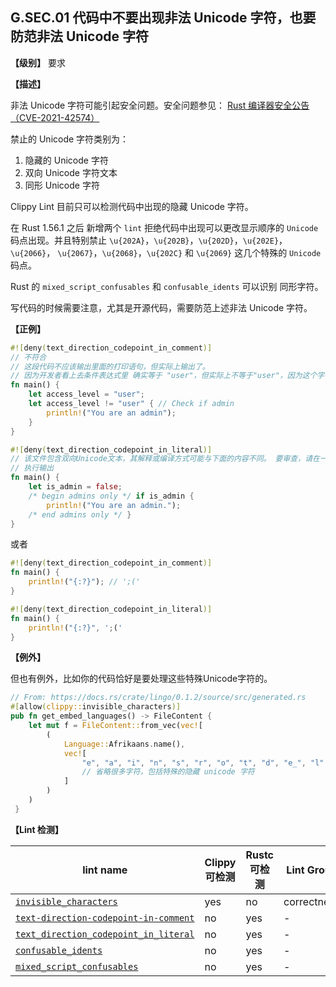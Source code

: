 ## G.SEC.01  代码中不要出现非法 Unicode 字符，也要防范非法 Unicode 字符

**【级别】** 要求

**【描述】**

非法 Unicode 字符可能引起安全问题。安全问题参见： [Rust 编译器安全公告（CVE-2021-42574）](https://blog.rust-lang.org/2021/11/01/cve-2021-42574.html) 

禁止的 Unicode 字符类别为：

1. 隐藏的 Unicode 字符
2. 双向 Unicode 字符文本
3. 同形 Unicode 字符

Clippy Lint 目前只可以检测代码中出现的隐藏 Unicode 字符。

在 Rust 1.56.1 之后 新增两个 `lint` 拒绝代码中出现可以更改显示顺序的 `Unicode` 码点出现。并且特别禁止 `\u{202A}`，`\u{202B}`，`\u{202D}`，`\u{202E}`，`\u{2066}`， `\u{2067}`，`\u{2068}`，`\u{202C}` 和 `\u{2069}` 这几个特殊的 `Unicode` 码点。

Rust 的 `mixed_script_confusables` 和 `confusable_idents` 可以识别 同形字符。 

写代码的时候需要注意，尤其是开源代码，需要防范上述非法 Unicode 字符。

**【正例】**

```rust
#![deny(text_direction_codepoint_in_comment)]
// 不符合
// 这段代码不应该输出里面的打印语句，但实际上输出了。
// 因为开发者看上去条件表达式里 确实等于 "user"，但实际上不等于"user"，因为这个字符串里被加了隐藏字符。
fn main() {
    let access_level = "user";
    let access_level != "user" { // Check if admin
        println!("You are an admin");
    }
}

#![deny(text_direction_codepoint_in_literal)]
// 该文件包含双向Unicode文本，其解释或编译方式可能与下面的内容不同。 要审查，请在一个能显示隐藏的Unicode字符的编辑器中打开该文件。
// 执行输出
fn main() {
    let is_admin = false;
    /* begin admins only */ if is_admin {
        println!("You are an admin.");
    /* end admins only */ }
}
```

或者

```rust
#![deny(text_direction_codepoint_in_comment)]
fn main() {
    println!("{:?}"); // '‮');
}

#![deny(text_direction_codepoint_in_literal)]
fn main() {
    println!("{:?}", '‮');
}
```

**【例外】**

但也有例外，比如你的代码恰好是要处理这些特殊Unicode字符的。

```rust
// From: https://docs.rs/crate/lingo/0.1.2/source/src/generated.rs
#[allow(clippy::invisible_characters)]
pub fn get_embed_languages() -> FileContent {
    let mut f = FileContent::from_vec(vec![
        (
            Language::Afrikaans.name(),
            vec![
                "e", "a", "i", "n", "s", "r", "o", "t", "d", "e_", "l", "k", "g", "ie", "n_",
                // 省略很多字符，包括特殊的隐藏 unicode 字符
            ]
        )
    )
 }
```

**【Lint 检测】**

| lint name                                                    | Clippy 可检测 | Rustc 可检测 | Lint Group  | level |
| ------------------------------------------------------------ | ------------- | ------------ | ----------- | ----- |
| [`invisible_characters`](https://rust-lang.github.io/rust-clippy/master/#invisible_characters) | yes           | no           | correctness | deny  |
| [`text-direction-codepoint-in-comment`](https://doc.rust-lang.org/rustc/lints/listing/deny-by-default.html#text-direction-codepoint-in-comment) | no            | yes          | -           | deny  |
| [`text_direction_codepoint_in_literal`](https://doc.rust-lang.org/rustc/lints/listing/deny-by-default.html#text-direction-codepoint-in-literal) | no            | yes          | -           | deny  |
| [`confusable_idents`](https://doc.rust-lang.org/rustc/lints/listing/warn-by-default.html#confusable-idents) | no            | yes          | -           | warn  |
| [`mixed_script_confusables`](https://doc.rust-lang.org/rustc/lints/listing/warn-by-default.html#mixed-script-confusables) | no            | yes          | -           | warn  |

